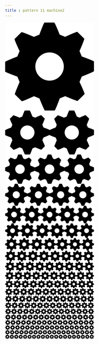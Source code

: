 ```yaml
---
title : pattern 11 machine2
---
```

![pattern11_machine2_150.png](../img/pattern11_machine2_150.png)